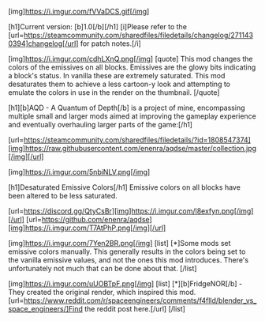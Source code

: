 [img]https://i.imgur.com/fVVaDCS.gif[/img]

[h1]Current version: [b]1.0[/b][/h1]
[i]Please refer to the [url=https://steamcommunity.com/sharedfiles/filedetails/changelog/2711430394]changelog[/url] for patch notes.[/i]

[img]https://i.imgur.com/cdhLXnQ.png[/img]
[quote]
This mod changes the colors of the emissives on all blocks. Emissives are the glowy bits indicating a block's status. In vanilla these are extremely saturated. This mod desaturates them to achieve a less cartoon-y look and attempting to emulate the colors in use in the render on the thumbnail.
[/quote]

[h1][b]AQD - A Quantum of Depth[/b] is a project of mine, encompassing multiple small and larger mods aimed at improving the gameplay experience and eventually overhauling larger parts of the game:[/h1]

[url=https://steamcommunity.com/sharedfiles/filedetails/?id=1808547374][img]https://raw.githubusercontent.com/enenra/aqdse/master/collection.jpg[/img][/url]

[img]https://i.imgur.com/5nbiNLV.png[/img]

[h1]Desaturated Emissive Colors[/h1]
Emissive colors on all blocks have been altered to be less saturated.

[url=https://discord.gg/QtyCsBr][img]https://i.imgur.com/l8exfyn.png[/img][/url]
[url=https://github.com/enenra/aqdse][img]https://i.imgur.com/T7AtPhP.png[/img][/url]

[img]https://i.imgur.com/7Yen2BR.png[/img]
[list]
[*]Some mods set emissive colors manually. This generally results in the colors being set to the vanilla emissive values, and not the ones this mod introduces. There's unfortunately not much that can be done about that.
[/list]

[img]https://i.imgur.com/uUOBTpF.png[/img]
[list]
[*][b]FridgeNOR[/b] - They created the original render, which inspired this mod. [url=https://www.reddit.com/r/spaceengineers/comments/f4flld/blender_vs_space_engineers/]Find the reddit post here.[/url]
[/list]